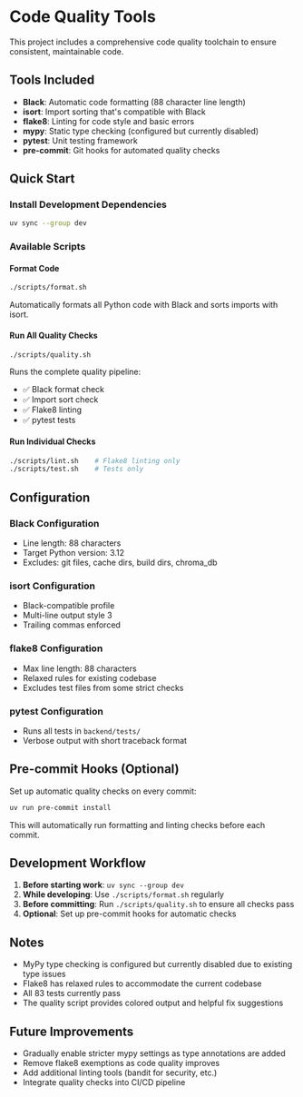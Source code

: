 # Code Quality Tools

This project includes a comprehensive code quality toolchain to ensure consistent, maintainable code.

## Tools Included

- **Black**: Automatic code formatting (88 character line length)
- **isort**: Import sorting that's compatible with Black
- **flake8**: Linting for code style and basic errors
- **mypy**: Static type checking (configured but currently disabled)
- **pytest**: Unit testing framework
- **pre-commit**: Git hooks for automated quality checks

## Quick Start

### Install Development Dependencies
```bash
uv sync --group dev
```

### Available Scripts

#### Format Code
```bash
./scripts/format.sh
```
Automatically formats all Python code with Black and sorts imports with isort.

#### Run All Quality Checks
```bash
./scripts/quality.sh
```
Runs the complete quality pipeline:
- ✅ Black format check
- ✅ Import sort check
- ✅ Flake8 linting
- ✅ pytest tests

#### Run Individual Checks
```bash
./scripts/lint.sh    # Flake8 linting only
./scripts/test.sh    # Tests only
```

## Configuration

### Black Configuration
- Line length: 88 characters
- Target Python version: 3.12
- Excludes: git files, cache dirs, build dirs, chroma_db

### isort Configuration
- Black-compatible profile
- Multi-line output style 3
- Trailing commas enforced

### flake8 Configuration
- Max line length: 88 characters
- Relaxed rules for existing codebase
- Excludes test files from some strict checks

### pytest Configuration
- Runs all tests in `backend/tests/`
- Verbose output with short traceback format

## Pre-commit Hooks (Optional)

Set up automatic quality checks on every commit:

```bash
uv run pre-commit install
```

This will automatically run formatting and linting checks before each commit.

## Development Workflow

1. **Before starting work**: `uv sync --group dev`
2. **While developing**: Use `./scripts/format.sh` regularly
3. **Before committing**: Run `./scripts/quality.sh` to ensure all checks pass
4. **Optional**: Set up pre-commit hooks for automatic checks

## Notes

- MyPy type checking is configured but currently disabled due to existing type issues
- Flake8 has relaxed rules to accommodate the current codebase
- All 83 tests currently pass
- The quality script provides colored output and helpful fix suggestions

## Future Improvements

- Gradually enable stricter mypy settings as type annotations are added
- Remove flake8 exemptions as code quality improves
- Add additional linting tools (bandit for security, etc.)
- Integrate quality checks into CI/CD pipeline